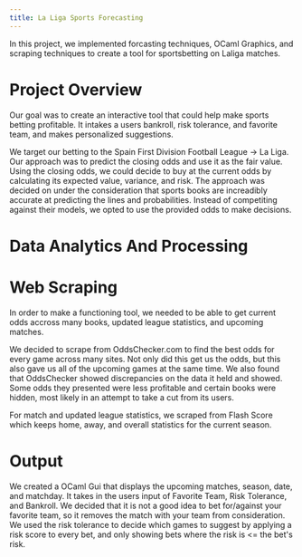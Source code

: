 ```yaml
---
title: La Liga Sports Forecasting 
---
```


In this project, we implemented forcasting techniques, OCaml Graphics, and scraping techniques to create a tool for sportsbetting on Laliga matches.

# Project Overview

Our goal was to create an interactive tool that could help make sports betting profitable. It intakes a users bankroll, risk tolerance, and favorite team, and makes personalized suggestions. 

We target our betting to the Spain First Division Football League -> La Liga. Our approach was to predict the closing odds and use it as the fair value. Using the closing odds, we could decide to buy at the current odds by calculating its expected value, variance, and risk. The approach was decided on under the consideration that sports books are increadibly accurate at predicting the lines and probabilities. Instead of competiting against their models, we opted to use the provided odds to make decisions. 

# Data Analytics And Processing

# Web Scraping

In order to make a functioning tool, we needed to be able to get current odds accross many books, updated league statistics, and upcoming matches. 

We decided to scrape from OddsChecker.com to find the best odds for every game across many sites. Not only did this get us the odds, but this also gave us all of the upcoming games at the same time. We also found that OddsChecker showed discrepancies on the data it held and showed. Some odds they presented were less profitable and certain books were hidden, most likely in an attempt to take a cut from its users.

For match and updated league statistics, we scraped from Flash Score which keeps home, away, and overall statistics for the current season.

# Output

We created a OCaml Gui that displays the upcoming matches, season, date, and matchday. It takes in the users input of Favorite Team, Risk Tolerance, and Bankroll. We decided that it is not a good idea to bet for/against your favorite team, so it removes the match with your team from consideration. We used the risk tolerance to decide which games to suggest by applying a risk score to every bet, and only showing bets where the risk is <= the bet's risk. 



